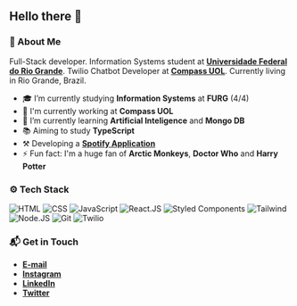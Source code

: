 ## Hello there 👋

### 🤔 About Me
Full-Stack developer. Information Systems student at **[Universidade Federal do Rio Grande](https://www.furg.br/en/)**. Twilio Chatbot Developer at **[Compass UOL](https://compass.uol/en/home/)**. Currently living in Rio Grande, Brazil.

* 🎓 I’m currently studying **Information Systems** at **FURG** (4/4)
* 🏢 I'm currently working at **Compass UOL**
* 🌱 I’m currently learning **Artificial Inteligence** and **Mongo DB**
* 📚 Aiming to study **TypeScript**
* ⚒️ Developing a **[Spotify Application](https://github.com/Saesel/chartify)**
* ⚡ Fun fact: I'm a huge fan of **Arctic Monkeys**, **Doctor Who** and **Harry Potter**

### ⚙️ Tech Stack
![HTML](https://img.shields.io/badge/-HTML-05122A?style=flat&logo=html5)
![CSS](https://img.shields.io/badge/-CSS-05122A?style=flat&logo=css3)
![JavaScript](https://img.shields.io/badge/-JavaScript-05122A?style=flat&logo=javascript)
![React.JS](https://img.shields.io/badge/-React.JS-05122A?style=flat&logo=react)
![Styled Components](https://img.shields.io/badge/-Styled%20Components-05122A?style=flat&logo=styled-components)
![Tailwind](https://img.shields.io/badge/-Tailwind-05122A?style=flat&logo=tailwind-css)
![Node.JS](https://img.shields.io/badge/-Node.JS-05122A?style=flat&logo=node.js)
![Git](https://img.shields.io/badge/-Git-05122A?style=flat&logo=git)
![Twilio](https://img.shields.io/badge/-Twilio-05122A?style=flat&logo=twilio)

### 📬 Get in Touch
* **[E-mail](mailto:samuel_gomes26@hotmail.com)**
* **[Instagram](https://instagram.com/samuelgomes0)**
* **[LinkedIn](https://linkedin.com/in/samuelgomes0/)**
* **[Twitter](https://twitter.com/samuelgomes0)**
